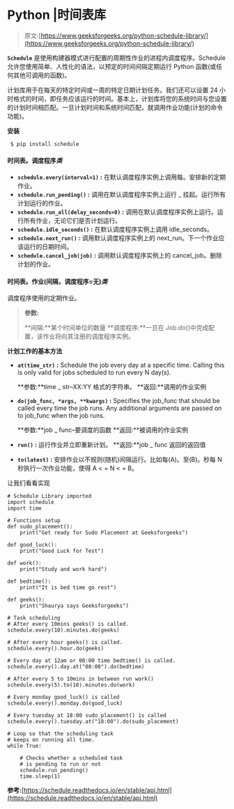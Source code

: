 # Python |时间表库

> 原文:[https://www.geeksforgeeks.org/python-schedule-library/](https://www.geeksforgeeks.org/python-schedule-library/)

**`Schedule`** 是使用构建器模式进行配置的周期性作业的进程内调度程序。Schedule 允许您使用简单、人性化的语法，以预定的时间间隔定期运行 Python 函数(或任何其他可调用的函数)。

计划库用于在每天的特定时间或一周的特定日期计划任务。我们还可以设置 24 小时格式的时间，即任务应该运行的时间。基本上，计划库将您的系统时间与您设置的计划时间相匹配。一旦计划时间和系统时间匹配，就调用作业功能(计划的命令功能)。

**安装**

```
 $ pip install schedule 
```

#### 时间表。调度程序*类*

*   **`schedule.every(interval=1)` :** 在默认调度程序实例上调用每。安排新的定期作业。
*   **`schedule.run_pending()` :** 调用在默认调度程序实例上运行 _ 挂起。运行所有计划运行的作业。
*   **`schedule.run_all(delay_seconds=0)` :** 调用在默认调度程序实例上运行。运行所有作业，无论它们是否计划运行。
*   **`schedule.idle_seconds()` :** 在默认调度程序实例上调用 idle_seconds。
*   **`schedule.next_run()` :** 调用默认调度程序实例上的 next_run。下一个作业应该运行的日期时间。
*   **`schedule.cancel_job(job)` :** 调用默认调度程序实例上的 cancel_job。删除计划的作业。

#### 时间表。作业(间隔，调度程序=无)*类*

调度程序使用的定期作业。

> **参数:**
> 
> **间隔:**某个时间单位的数量
> **调度程序:**一旦在 Job.do()中完成配置，该作业将向其注册的调度程序实例。

**计划工作的基本方法**

*   **`at(time_str)` :** Schedule the job every day at a specific time. Calling this is only valid for jobs scheduled to run every N day(s).

    **参数:**time _ str–XX:YY 格式的字符串。
    **返回:**调用的作业实例

*   **`do(job_func, *args, **kwargs)` :** Specifies the job_func that should be called every time the job runs. Any additional arguments are passed on to job_func when the job runs.

    **参数:**job _ func–要调度的函数
    **返回:**被调用的作业实例

*   **`run()` :** 运行作业并立即重新计划。
    **返回:**job _ func 返回的返回值
*   **`to(latest)` :** 安排作业以不规则(随机)间隔运行。比如每(A)。至(B)。秒每 N 秒执行一次作业功能，使得 A < = N < = B。

让我们看看实现

```
# Schedule Library imported
import schedule
import time

# Functions setup
def sudo_placement():
    print("Get ready for Sudo Placement at Geeksforgeeks")

def good_luck():
    print("Good Luck for Test")

def work():
    print("Study and work hard")

def bedtime():
    print("It is bed time go rest")

def geeks():
    print("Shaurya says Geeksforgeeks")

# Task scheduling
# After every 10mins geeks() is called. 
schedule.every(10).minutes.do(geeks)

# After every hour geeks() is called.
schedule.every().hour.do(geeks)

# Every day at 12am or 00:00 time bedtime() is called.
schedule.every().day.at("00:00").do(bedtime)

# After every 5 to 10mins in between run work()
schedule.every(5).to(10).minutes.do(work)

# Every monday good_luck() is called
schedule.every().monday.do(good_luck)

# Every tuesday at 18:00 sudo_placement() is called
schedule.every().tuesday.at("18:00").do(sudo_placement)

# Loop so that the scheduling task
# keeps on running all time.
while True:

    # Checks whether a scheduled task 
    # is pending to run or not
    schedule.run_pending()
    time.sleep(1)
```

**参考:**[https://schedule.readthedocs.io/en/stable/api.html](https://schedule.readthedocs.io/en/stable/api.html)